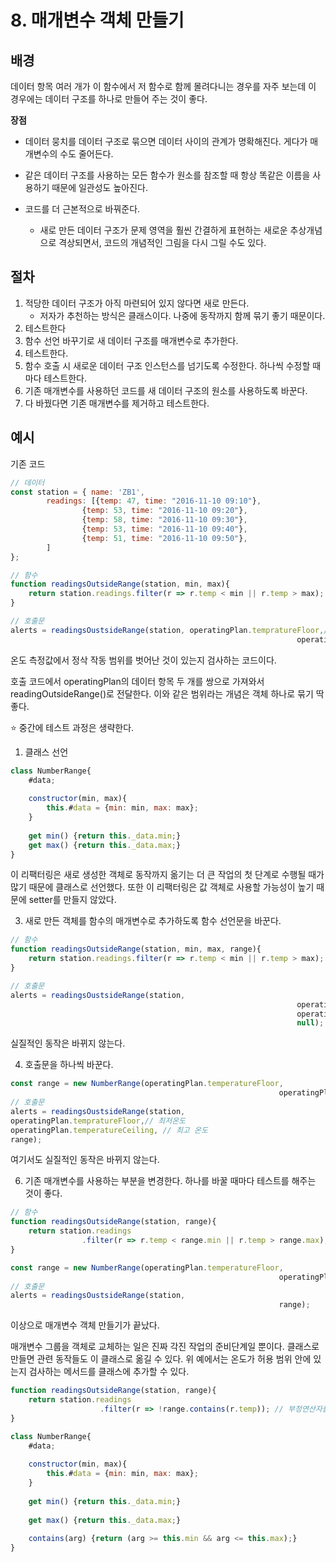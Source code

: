# 8. 매개변수 객체 만들기

## 배경

데이터 항목 여러 개가 이 함수에서 저 함수로 함께 몰려다니는 경우를 자주 보는데 이 경우에는 데이터 구조를 하나로 만들어 주는 것이 좋다.

**장점**

- 데이터 뭉치를 데이터 구조로 묶으면 데이터 사이의 관계가 명확해진다. 게다가 매개변수의 수도 줄어든다.

- 같은 데이터 구조를 사용하는 모든 함수가 원소를 참조할 때 항상 똑같은 이름을 사용하기 때문에 일관성도 높아진다.

- 코드를 더 근본적으로 바꿔준다.

  - 새로 만든 데이터 구조가 문제 영역을 훨씬 간결하게 표현하는 새로운 추상개념으로 격상되면서, 코드의 개념적인 그림을 다시 그릴 수도 있다.

  

## 절차

1. 적당한 데이터 구조가 아직 마련되어 있지 않다면 새로 만든다.
   - 저자가 추천하는 방식은 클래스이다. 나중에 동작까지 함께 묶기 좋기 때문이다.
2. 테스트한다
3. 함수 선언 바꾸기로 새 데이터 구조를 매개변수로 추가한다.
4. 테스트한다.
5. 함수 호출 시 새로운 데이터 구조 인스턴스를 넘기도록 수정한다. 하나씩 수정할 때마다 테스트한다.
6. 기존 매개변수를 사용하던 코드를 새 데이터 구조의 원소를 사용하도록 바꾼다.
7. 다 바꿨다면 기존 매개변수를 제거하고 테스트한다.



## 예시

기존 코드

```js
// 데이터
const station = { name: 'ZB1',
		readings: [{temp: 47, time: "2016-11-10 09:10"},
            	{temp: 53, time: "2016-11-10 09:20"},
				{temp: 58, time: "2016-11-10 09:30"},
				{temp: 53, time: "2016-11-10 09:40"},
				{temp: 51, time: "2016-11-10 09:50"},
		]
};

// 함수
function readingsOutsideRange(station, min, max){
	return station.readings.filter(r => r.temp < min || r.temp > max);
}

// 호출문
alerts = readingsOustsideRange(station, operatingPlan.tempratureFloor,// 최저온도
																operatingPlan.temperatureCeiling); // 최고 온도
```

온도 측정값에서 정삭 작동 범위를 벗어난 것이 있는지 검사하는 코드이다.

호출 코드에서 operatingPlan의 데이터 항목 두 개를 쌍으로 가져와서 readingOutsideRange()로 전달한다. 이와 같은 범위라는 개념은 객체 하나로 묶기 딱 좋다.



⭐️ 중간에 테스트 과정은 생략한다.

1. 클래스 선언

```js
class NumberRange{
	#data;
  
	constructor(min, max){
		this.#data = {min: min, max: max};
	}
  
	get min() {return this._data.min;}
	get max() {return this._data.max;}
}
```

이 리팩터링은 새로 생성한 객체로 동작까지 옮기는 더 큰 작업의 첫 단계로 수행될 때가 많기 때문에 클래스로 선언했다. 또한 이 리팩터링은 값 객체로 사용할 가능성이 높기 때문에 setter를 만들지 않았다.



3. 새로 만든 객체를 함수의 매개변수로 추가하도록 함수 선언문을 바꾼다.

```js
// 함수
function readingsOutsideRange(station, min, max, range){
	return station.readings.filter(r => r.temp < min || r.temp > max);
}

// 호출문
alerts = readingsOustsideRange(station,
																operatingPlan.tempratureFloor, // 최저온도
																operatingPlan.temperatureCeiling, // 최고 온도
																null); 
```

실질적인 동작은 바뀌지 않는다.



4. 호출문을 하나씩 바꾼다.

```js
const range = new NumberRange(operatingPlan.temperatureFloor,
															operatingPlan.temperatureCeiling);
// 호출문
alerts = readingsOustsideRange(station,
operatingPlan.tempratureFloor,// 최저온도
operatingPlan.temperatureCeiling, // 최고 온도
range);
```

여기서도 실질적인 동작은 바뀌지 않는다.



6. 기존 매개변수를 사용하는 부분을 변경한다. 하나를 바꿀 때마다 테스트를 해주는 것이 좋다.

```js
// 함수
function readingsOutsideRange(station, range){
	return station.readings
				.filter(r => r.temp < range.min || r.temp > range.max);
}

const range = new NumberRange(operatingPlan.temperatureFloor,
															operatingPlan.temperatureCeiling);
// 호출문
alerts = readingsOustsideRange(station,
															range);
```

이상으로 매개변수 객체 만들기가 끝났다.





매개변수 그룹을 객체로 교체하는 일은 진짜 각진 작업의 준비단계일 뿐이다. 클래스로 만들면 관련 동작들도 이 클래스로 옮길 수 있다. 위 예에서는 온도가 허용 범위 안에 있는지 검사하는 메서드를 클래스에 추가할 수 있다.

```js
function readingsOutsideRange(station, range){
	return station.readings
					.filter(r => !range.contains(r.temp)); // 부정연산자를 지양해야하는데 사용하고 있네요^^
}

class NumberRange{
	#data;
  
	constructor(min, max){
		this.#data = {min: min, max: max};
	}
  
	get min() {return this._data.min;}
  
	get max() {return this._data.max;}
  
	contains(arg) {return (arg >= this.min && arg <= this.max);}
}
```